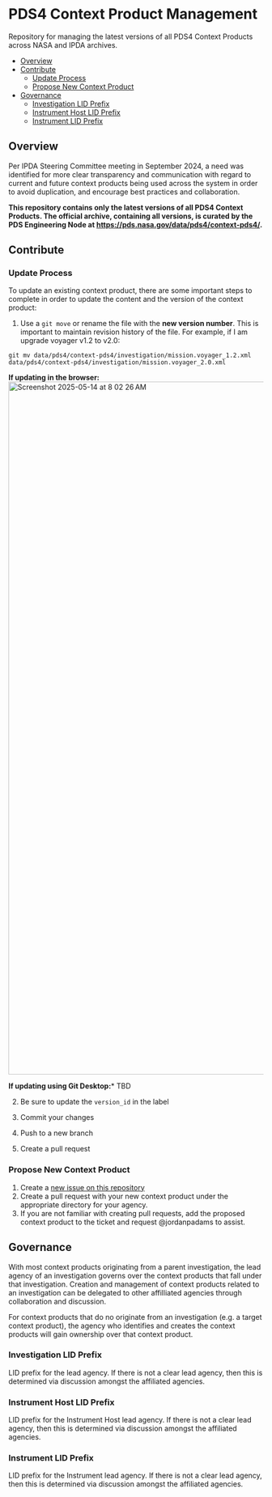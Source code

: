 # PDS4 Context Product Management
Repository for managing the latest versions of all PDS4 Context Products across NASA and IPDA archives.

- [Overview](#overview)
- [Contribute](#contribute)
  - [Update Process](#update-process)
  - [Propose New Context Product](#propose-new-context-product)
- [Governance](#governance)
  - [Investigation LID Prefix](#investigation-lid-prefix)
  - [Instrument Host LID Prefix](#instrument-host-lid-prefix)
  - [Instrument LID Prefix](#instrument-lid-prefix)

## Overview
Per IPDA Steering Committee meeting in September 2024, a need was identified for more clear transparency and communication with regard to current and future context products being used across the system in order to avoid duplication, and encourage best practices and collaboration.

**This repository contains only the latest versions of all PDS4 Context Products. The official archive, containing all versions, is curated by the PDS Engineering Node at https://pds.nasa.gov/data/pds4/context-pds4/.**

## Contribute

### Update Process

To update an existing context product, there are some important steps to complete in order to update the content and the version of the context product:

1. Use a `git move` or rename the file with the **new version number**. This is important to maintain revision history of the file. For example, if I am upgrade voyager v1.2 to v2.0:

```
git mv data/pds4/context-pds4/investigation/mission.voyager_1.2.xml  data/pds4/context-pds4/investigation/mission.voyager_2.0.xml
```

**If updating in the browser:**
<img width="1370" alt="Screenshot 2025-05-14 at 8 02 26 AM" src="https://github.com/user-attachments/assets/ea9786c9-5563-4402-a946-1ea2c9fe9848" />

**If updating using Git Desktop:***
TBD

2. Be sure to update the `version_id` in the label

3. Commit your changes

5. Push to a new branch

7. Create a pull request

### Propose New Context Product
1. Create a [new issue on this repository](https://github.com/NASA-PDS/pds4-context-products/issues)
2. Create a pull request with your new context product under the appropriate directory for your agency.
  1. If you are not familiar with creating pull requests, add the proposed context product to the ticket and request @jordanpadams to assist.

## Governance
With most context products originating from a parent investigation, the lead agency of an investigation governs over the context products that fall under that investigation. Creation and management of context products related to an investigation can be delegated to other affilliated agencies through collaboration and discussion.

For context products that do no originate from an investigation (e.g. a target context product), the agency who identifies and creates the context products will gain ownership over that context product.

### Investigation LID Prefix
LID prefix for the lead agency. If there is not a clear lead agency, then this is determined via discussion amongst the affiliated agencies.

### Instrument Host LID Prefix
LID prefix for the Instrument Host lead agency. If there is not a clear lead agency, then this is determined via discussion amongst the affiliated agencies.

### Instrument LID Prefix
LID prefix for the Instrument lead agency. If there is not a clear lead agency, then this is determined via discussion amongst the affiliated agencies.


